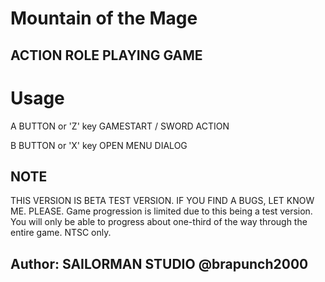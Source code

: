 # Mountain of the Mage
## ACTION ROLE PLAYING GAME

# Usage

A BUTTON or 'Z' key
  GAMESTART / SWORD ACTION

B BUTTON or 'X' key
  OPEN MENU DIALOG

## NOTE
THIS VERSION IS BETA TEST VERSION.
IF YOU FIND A BUGS, LET KNOW ME. PLEASE.
Game progression is limited due to this being a test version. You will only be able to progress about one-third of the way through the entire game.
NTSC only.

## Author: SAILORMAN STUDIO @brapunch2000
